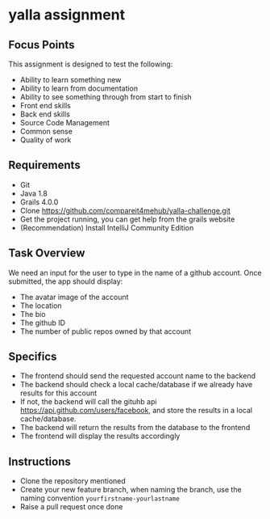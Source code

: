 # yalla assignment

## Focus Points

This assignment is designed to test the following:

- Ability to learn something new
- Ability to learn from documentation
- Ability to see something through from start to finish
- Front end skills
- Back end skills
- Source Code Management
- Common sense
- Quality of work

## Requirements

- Git
- Java 1.8
- Grails 4.0.0
- Clone https://github.com/compareit4mehub/yalla-challenge.git
- Get the project running, you can get help from the grails website
- (Recommendation) Install IntelliJ Community Edition

## Task Overview

We need an input for the user to type in the name of a github account.
Once submitted, the app should display:

- The avatar image of the account
- The location
- The bio
- The github ID
- The number of public repos owned by that account

## Specifics

- The frontend should send the requested account name to the backend
- The backend should check a local cache/database if we already have results for this account
- If not, the backend will call the gituhb api <https://api.github.com/users/facebook>, and store the results in a local cache/database.
- The backend will return the results from the database to the frontend
- The frontend will display the results accordingly

## Instructions

- Clone the repository mentioned
- Create your new feature branch, when naming the branch, use the naming convention `yourfirstname-yourlastname`
- Raise a pull request once done
